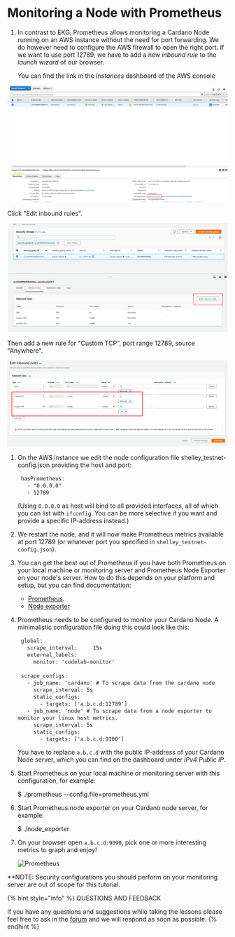 # Monitoring a Node with Prometheus

1. In contrast to EKG, Prometheus allows monitoring a Cardano Node running on an AWS instance without the need for port forwarding. We do however need to configure the AWS firewall to open the right port. If we want to use port 12789, we have to add a new _inbound rule_ to the _launch wizard_ of our browser.

   You can find the link in the _Instances_ dashboard of the AWS console

![](../../.gitbook/assets/launch-wizard.png)

Click "Edit inbound rules".

![](../../.gitbook/assets/edit-inbound-rules.png)

Then add a new rule for "Custom TCP", port range 12789, source "Anywhere".

![](../../.gitbook/assets/new-inbound-rule.png)

1. On the AWS instance we edit the node configuration file shelley\_testnet-config.json providing the host and port:

   ```text
    hasPrometheus:
      - "0.0.0.0"
      - 12789
   ```

   \(Using `0.0.0.0` as host will bind to all provided interfaces, all of which you can list with `ifconfig`. You can be more selective if you want and provide a specific IP-address instead.\)

2. We restart the node, and it will now make Prometheus metrics available at port 12789 \(or whatever port you specified in `shelley_testnet-config.json`\).
3. You can get the best out of Prometheus if you have both Prometheus on your local machine or monitoring server and Prometheus Node Exporter on your node's server. How to do this depends on your platform and setup, but you can find documentation:
   * [Prometheus](https://prometheus.io/docs/prometheus/latest/getting_started/).
   * [Node exporter](https://prometheus.io/docs/guides/node-exporter/)
4. Prometheus needs to be configured to monitor your Cardano Node. A minimalistic configuration file doing this could look like this:

   ```text
    global:
      scrape_interval:     15s
      external_labels:
        monitor: 'codelab-monitor'

    scrape_configs:
      - job_name: 'cardano' # To scrape data from the cardano node
        scrape_interval: 5s
        static_configs:
          - targets: ['a.b.c.d:12789']
      - job_name: 'node' # To scrape data from a node exporter to monitor your linux host metrics.
        scrape_interval: 5s
        static_configs:
          - targets: ['a.b.c.d:9100']
   ```

   You have to replace `a.b.c.d` with the public IP-address of your Cardano Node server, which you can find on the dashboard under _IPv4 Public IP_.

5. Start Prometheus on your local machine or monitoring server with this configuration, for example:

   $ ./prometheus --config.file=prometheus.yml

6. Start Prometheus node exporter on your Cardano node server, for example:

   $ ./node\_exporter

7. On your browser open `a.b.c.d:9090`, pick one or more interesting metrics to graph and enjoy!

   ![Prometheus](https://github.com/cardano-foundation/stake-pool-school-handbook/tree/3abbeae984eb17aab3778e922956e72ae1cd702a/.gitbook/assets/prometheus.png)

\*\*NOTE: Security configurations you should perform on your monitoring server are out of scope for this tutorial.

{% hint style="info" %}
QUESTIONS AND FEEDBACK

If you have any questions and suggestions while taking the lessons please feel free to ask in the [forum](https://forum.cardano.org/c/english/operators-talk/119) and we will respond as soon as possible.
{% endhint %}

